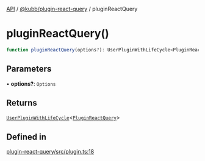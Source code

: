 [API](../../../packages.md) / [@kubb/plugin-react-query](../index.md) / pluginReactQuery

# pluginReactQuery()

```ts
function pluginReactQuery(options?): UserPluginWithLifeCycle<PluginReactQuery>
```

## Parameters

• **options?**: `Options`

## Returns

[`UserPluginWithLifeCycle`](../../core/type-aliases/UserPluginWithLifeCycle.md)\<[`PluginReactQuery`](../type-aliases/PluginReactQuery.md)\>

## Defined in

[plugin-react-query/src/plugin.ts:18](https://github.com/kubb-project/kubb/blob/7f30045af96d8c89b6cda0a30f7535f095a0cb45/packages/plugin-react-query/src/plugin.ts#L18)
